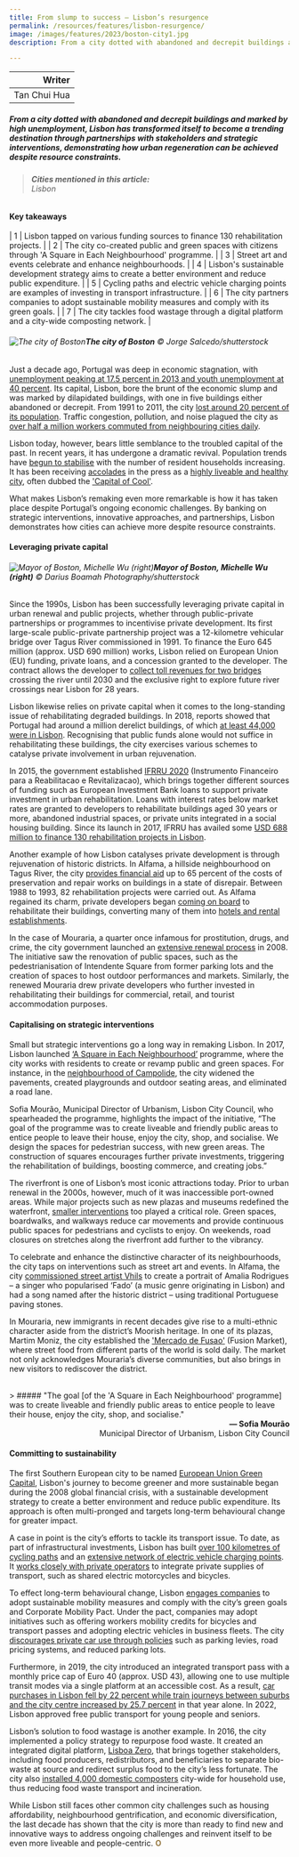 ```yaml
---
title: From slump to success – Lisbon’s resurgence
permalink: /resources/features/lisbon-resurgence/
image: /images/features/2023/boston-city1.jpg
description: From a city dotted with abandoned and decrepit buildings and marked by high unemployment, Lisbon has transformed itself to become a trending destination through partnerships with stakeholders and strategic interventions, demonstrating how urban regeneration can be achieved despite resource constraints. 

---
```


| Writer | 
| ---: |
| Tan Chui Hua |

##### From a city dotted with abandoned and decrepit buildings and marked by high unemployment, Lisbon has transformed itself to become a trending destination through partnerships with stakeholders and strategic interventions, demonstrating how urban regeneration can be achieved despite resource constraints. 

> ###### **Cities mentioned in this article:** <br> Lisbon

#### **Key takeaways**

| 1 | Lisbon tapped on various funding sources to finance 130 rehabilitation projects. |
| 2 | The city co-created public and green spaces with citizens through 'A Square in Each Neighbourhood' programme. |
| 3 | Street art and events celebrate and enhance neighbourhoods. |
| 4 | Lisbon's sustainable development strategy aims to create a better environment and reduce public expenditure. |
| 5 | Cycling paths and electric vehicle charging points are examples of investing in transport infrastructure. |
| 6 | The city partners companies to adopt sustainable mobility measures and comply with its green goals. |
| 7 | The city tackles food wastage through a digital platform and a city-wide composting network. |

###### ![The city of Boston](/images/features/2023/boston-city1.jpg/)**The city of Boston** © Jorge Salcedo/shutterstock

Just a decade ago, Portugal was deep in economic stagnation, with [unemployment peaking at 17.5 percent in 2013 and youth unemployment at 40 percent](https://cepr.org/voxeu/columns/turnaround-portuguese-economy-two-decades-structural-changes). Its capital, Lisbon, bore the brunt of the economic slump and was marked by dilapidated buildings, with one in five buildings either abandoned or decrepit. From 1991 to 2011, the city [lost around 20 percent of its population](https://repositorio.ul.pt/bitstream/10451/47556/1/ICS_NGargha_AAzevedo_Population.pdf). Traffic congestion, pollution, and noise plagued the city as [over half a million workers commuted from neighbouring cities daily](https://voxeurop.eu/en/lisbon-the-empty-capital/). 

Lisbon today, however, bears little semblance to the troubled capital of the past. In recent years, it has undergone a dramatic revival. Population trends have [begun to stabilise](https://www.theaou.org/resources/139-lisbon-portugal) with the number of resident households increasing. It has been receiving [accolades](https://econews.pt/2022/07/01/lisbon-named-the-worlds-third-best-city-to-live-in/) in the press as a [highly liveable and healthy city](https://www.idealista.pt/en/news/lifestyle-in-portugal/2022/03/17/4898-lisbon-is-one-of-the-healthiest-cities-in-the-world-to-live-in-2022), often dubbed the ['Capital of Cool'](https://edition.cnn.com/travel/article/lisbon-portugal-cool-quest-world-of-wonder/index.html). 

What makes Lisbon’s remaking even more remarkable is how it has taken place despite Portugal’s ongoing economic challenges. By banking on strategic interventions, innovative approaches, and partnerships, Lisbon demonstrates how cities can achieve more despite resource constraints.  

#### **Leveraging private capital**

###### ![Mayor of Boston, Michelle Wu (right)](/images/features/2023/michelle-wu.jpg/)**Mayor of Boston, Michelle Wu (right)** © Darius Boamah Photography/shutterstock

Since the 1990s, Lisbon has been successfully leveraging private capital in urban renewal and public projects, whether through public-private partnerships or programmes to incentivise private development. Its first large-scale public-private partnership project was a 12-kilometre vehicular bridge over Tagus River commissioned in 1991. To finance the Euro 645 million (approx. USD 690 million) works, Lisbon relied on European Union (EU) funding, private loans, and a concession granted to the developer. The contract allows the developer to [collect toll revenues for two bridges](https://www.mfcr.cz/assets/en/media/Case-study-the-Vasco-da-Gama-Bridge-project.pdf) crossing the river until 2030 and the exclusive right to explore future river crossings near Lisbon for 28 years.  

Lisbon likewise relies on private capital when it comes to the long-standing issue of rehabilitating degraded buildings. In 2018, reports showed that Portugal had around a million derelict buildings, of which [at least 44,000 were in Lisbon](https://www.idealista.pt/en/news/financial-advice-portugal/2018/03/28/62-there-are-least-44000-dilapidated-buildings-lisbon). Recognising that public funds alone would not suffice in rehabilitating these buildings, the city exercises various schemes to catalyse private involvement in urban rejuvenation. 

In 2015, the government established [IFRRU 2020](https://www.iea.org/policies/6496-ifrru-2020-financial-instrument-for-urban-rehabilitation-and-renewal) (Instrumento Financeiro para a Reabilitacao e Revitalizacao), which brings together different sources of funding such as European Investment Bank loans to support private investment in urban rehabilitation. Loans with interest rates below market rates are granted to developers to rehabilitate buildings aged 30 years or more, abandoned industrial spaces, or private units integrated in a social housing building. Since its launch in 2017, IFRRU has availed some [USD 688 million to finance 130 rehabilitation projects in Lisbon](https://ifrru.ihru.pt/web/guest/projetos#OPERA%C3%87%C3%95ES_APROVADAS).   

Another example of how Lisbon catalyses private development is through rejuvenation of historic districts. In Alfama, a hillside neighbourhood on Tagus River, the city [provides financial aid](https://www.researchgate.net/publication/256520756_Alfama_from_degradation_to_rehabilitation) up to 65 percent of the costs of preservation and repair works on buildings in a state of disrepair. Between 1988 to 1993, 82 rehabilitation projects were carried out. As Alfama regained its charm, private developers began [coming on board](https://fenix.tecnico.ulisboa.pt/downloadFile/563345090416679/Ines%20Borges_Extended%20abstract_Final.pdf) to rehabilitate their buildings, converting many of them into [hotels and rental establishments](https://www.researchgate.net/publication/343712913_Independent_Research_Project_An_analysis_of_the_Portuguese_housing_dynamics_Study_case_of_tourism_gentrification_in_Alfama_Lisbon).  

In the case of Mouraria, a quarter once infamous for prostitution, drugs, and crime, the city government launched an [extensive renewal process](https://fenix.tecnico.ulisboa.pt/downloadFile/281870113703317/extended_abstract.isabel_ferreira.pdf) in 2008. The initiative saw the renovation of public spaces, such as the pedestrianisation of Intendente Square from former parking lots and the creation of spaces to host outdoor performances and markets. Similarly, the renewed Mouraria drew private developers who further invested in rehabilitating their buildings for commercial, retail, and tourist accommodation purposes.  

#### **Capitalising on strategic interventions** 

Small but strategic interventions go a long way in remaking Lisbon. In 2017, Lisbon launched [‘A Square in Each Neighbourhood’](https://www.sciencedirect.com/science/article/pii/S266668392200058X) programme, where the city works with residents to create or revamp public and green spaces. For instance, in the [neighbourhood of Campolide](https://una.city/nbs/lisboa/square-each-neighbourhood-street-campolide), the city widened the pavements, created playgrounds and outdoor seating areas, and eliminated a road lane.  

Sofia Mourão, Municipal Director of Urbanism, Lisbon City Council, who spearheaded the programme, highlights the impact of the initiative, “The goal of the programme was to create liveable and friendly public areas to entice people to leave their house, enjoy the city, shop, and socialise. We design the spaces for pedestrian success, with new green areas. The construction of squares encourages further private investments, triggering the rehabilitation of buildings, boosting commerce, and creating jobs.” 

The riverfront is one of Lisbon’s most iconic attractions today. Prior to urban renewal in the 2000s, however, much of it was inaccessible port-owned areas. While major projects such as new plazas and museums redefined the waterfront, [smaller interventions](https://www.mdpi.com/2071-1050/13/10/5665) too played a critical role. Green spaces, boardwalks, and walkways reduce car movements and provide continuous public spaces for pedestrians and cyclists to enjoy. On weekends, road closures on stretches along the riverfront add further to the vibrancy.  

To celebrate and enhance the distinctive character of its neighbourhoods, the city taps on interventions such as street art and events. In Alfama, the city [commissioned street artist Vhils](https://www.streetartbio.com/guides/street-art-city-walks-lisbon/) to create a portrait of Amalia Rodrigues – a singer who popularised ‘Fado’ (a music genre originating in Lisbon) and had a song named after the historic district – using traditional Portuguese paving stones.  

In Mouraria, new immigrants in recent decades give rise to a multi-ethnic character aside from the district’s Moorish heritage. In one of its plazas, Martim Moniz, the city established the ['Mercado de Fusao'](https://www.coe.int/en/web/interculturalcities/-/the-fusion-market-mercado-de-fusao-) (Fusion Market), where street food from different parts of the world is sold daily. The market not only acknowledges Mouraria’s diverse communities, but also brings in new visitors to rediscover the district. 

<br>
> ##### "The goal [of the 'A Square in Each Neighbourhood' programme] was to create liveable and friendly public areas to entice people to leave their house, enjoy the city, shop, and socialise."

<div align="right"><b>— Sofia Mourão</b> <br>Municipal Director of Urbanism, Lisbon City Council</div>

#### **Committing to sustainability**

The first Southern European city to be named [European Union Green Capital](https://www.circularcityfundingguide.eu/case-studies/lisbon-the-first-eu-green-capital-in-southern-europe/), Lisbon's journey to become greener and more sustainable began during the 2008 global financial crisis, with a sustainable development strategy to create a better environment and reduce public expenditure. Its approach is often multi-pronged and targets long-term behavioural change for greater impact. 

A case in point is the city’s efforts to tackle its transport issue. To date, as part of infrastructural investments, Lisbon has built [over 100 kilometres of cycling paths](https://www.themayor.eu/en/a/view/lisbon-plans-for-post-corona-refurbishment-5126?trans=en-US) and an [extensive network of electric vehicle charging points](https://www.uswitch.com/electric-car/ev-charging/european-capitals-best-density-ev-charging-stations/). It [works closely with private operators](https://tomorrow.city/a/lisbon-transport-after-big-crisis) to integrate private supplies of transport, such as shared electric motorcycles and bicycles.  

To effect long-term behavioural change, Lisbon [engages companies](https://www2.deloitte.com/content/dam/insights/us/articles/4331_Deloitte-City-Mobility-Index/Lisbon_GlobalCityMobility_WEB.pdf) to adopt sustainable mobility measures and comply with the city’s green goals and Corporate Mobility Pact. Under the pact, companies may adopt initiatives such as offering workers mobility credits for bicycles and transport passes and adopting electric vehicles in business fleets. The city [discourages private car use through policies](https://www.centreforcities.org/blog/what-can-british-cities-learn-from-the-portuguese-public-transport-system/) such as parking levies, road pricing systems, and reduced parking lots.

Furthermore, in 2019, the city introduced an integrated transport pass with a monthly price cap of Euro 40 (approx. USD 43), allowing one to use multiple transit modes via a single platform at an accessible cost. As a result, [car purchases in Lisbon fell by 22 percent while train journeys between suburbs and the city centre increased by 25.7 percent](https://www.eltis.org/in-brief/news/mobility-service-partnership-delivers-lisbon-and-neighbouring-evora) in that year alone. In 2022, Lisbon approved free public transport for young people and seniors.  

Lisbon’s solution to food wastage is another example. In 2016, the city implemented a policy strategy to repurpose food waste. It created an integrated digital platform, [Lisboa Zero](https://www.lisboazero.app/en/organic-and-food-waste/), that brings together stakeholders, including food producers, redistributors, and beneficiaries to separate bio-waste at source and redirect surplus food to the city’s less fortunate. The city also [installed 4,000 domestic composters](https://www.c40knowledgehub.org/s/article/Cities100-Increasing-resource-recovery-to-tackle-food-waste-in-Lisbon?language=en_US) city-wide for household use, thus reducing food waste transport and incineration.  

While Lisbon still faces other common city challenges such as housing affordability, neighbourhood gentrification, and economic diversification, the last decade has shown that the city is more than ready to find new and innovative ways to address ongoing challenges and reinvent itself to be even more liveable and people-centric. <b><font color="#967942">O</font></b>
